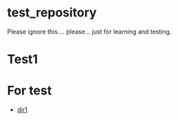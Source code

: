# test_repository
Please ignore this.... please... just for learning and testing.

# Test1

# For test
* [dir1](dir1/test.md)

